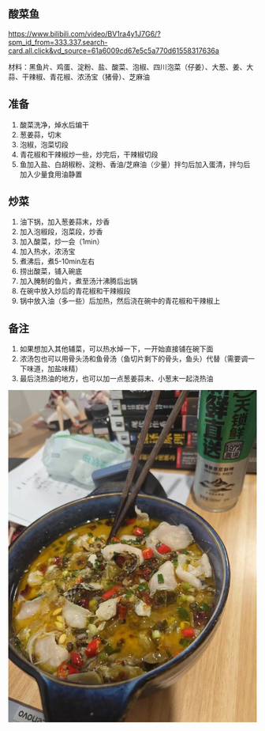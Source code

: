 ## 酸菜鱼

https://www.bilibili.com/video/BV1ra4y1J7G6/?spm_id_from=333.337.search-card.all.click&vd_source=61a6009cd67e5c5a770d61558317636a

材料：黑鱼片、鸡蛋、淀粉、盐、酸菜、泡椒、四川泡菜（仔姜）、大葱、姜、大蒜、干辣椒、青花椒、浓汤宝（猪骨）、芝麻油

## 准备
1. 酸菜洗净，焯水后煸干
2. 葱姜蒜，切末
3. 泡椒，泡菜切段
4. 青花椒和干辣椒炒一些，炒完后，干辣椒切段
5. 鱼加入盐、白胡椒粉、淀粉、香油/芝麻油（少量）拌匀后加入蛋清，拌匀后加入少量食用油静置

## 炒菜
1. 油下锅，加入葱姜蒜末，炒香
2. 加入泡椒段，泡菜段，炒香
3. 加入酸菜，炒一会（1min）
4. 加入热水，浓汤宝
5. 煮沸后，煮5-10min左右
6. 捞出酸菜，铺入碗底
7. 加入腌制的鱼片，煮至汤汁沸腾后出锅
8. 在碗中放入炒后的青花椒和干辣椒段
9. 锅中放入油（多一些）后加热，然后浇在碗中的青花椒和干辣椒上

## 备注

1. 如果想加入其他辅菜，可以热水焯一下，一开始直接铺在碗下面
2. 浓汤包也可以用骨头汤和鱼骨汤（鱼切片剩下的骨头，鱼头）代替（需要调一下味道，加盐味精）
3. 最后浇热油的地方，也可以加一点葱姜蒜末、小葱末一起浇热油


![suancaiyu1](./img/suancaiyu1.jpg)
